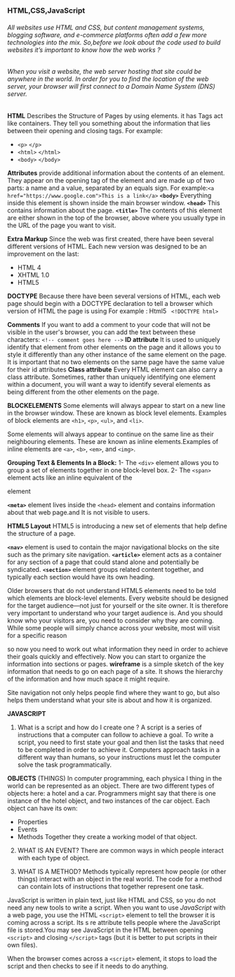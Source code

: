 ### HTML,CSS,JavaScript

###### All websites use HTML and CSS, but content management systems, blogging software, and e-commerce platforms often add a few more technologies into the mix. So,before we look about  the code used to build websites it’s important to know  how the web works ?
###### When you visit a website, the web server hosting that site could be anywhere in the world. In order for you to find the location of the web server, your browser will first connect to a Domain Name System (DNS) server.

**HTML** Describes the Structure of Pages by using elements. it has Tags act like containers. They tell you something about the information that lies between their opening and closing tags. For example: 
* `<p>` `</p>`
* `<html>` `</html>`
* `<body>` `</body>`


**Attributes** provide additional information about the contents of an element. They appear on the opening tag of the element and are made up of two parts: a name and a value, separated by an equals sign. For example:`<a href="https://www.google.com">This is a link</a>`
**`<body>`** Everything inside this element is shown inside the main browser window.
**`<head>`** This contains information about the page.
**`<title>`** The contents of this element are either shown in the top of the browser, above where you usually type in the URL of the page you want to visit.


**Extra Markup**
Since the web was first created, there have been several different versions of HTML. Each new version was designed to be an improvement on the last:
* HTML 4
* XHTML 1.0
* HTML5

**DOCTYPE** Because there have been several versions of HTML, each web page should begin with a DOCTYPE declaration to tell a browser which version of HTML the page is using
For example : Html5 ` <!DOCTYPE html>`

**Comments** If you want to add a comment to your code that will not be visible in the user's browser, you can add the text between these characters: `<!-- comment goes here -->`
**ID attribute** It is used to uniquely identify that element from other elements on the page and it allows you to style it differently than any other instance of the same element on the page. It is important that no two
elements on the same page have the same value for their id attributes
**Class attribute** Every HTML element can also carry a class attribute. Sometimes, rather than uniquely identifying one element within a document, you will want a way to identify several elements
as being different from the other elements on the page.

**BLOCKELEMENTS** Some elements will always appear to start on a new line in the browser window. These are known as block level elements. Examples of block elements are `<h1>`, `<p>`, `<ul>`, and `<li>`.


 Some elements will always appear to continue on the same line as their neighbouring elements. These are known as inline elements.Examples of inline elements are `<a>`, `<b>`, `<em>`, and `<img>`.

**Grouping Text & Elements In a Block:**
1-	The `<div>` element allows you to group a set of elements together in one block-level box.
2-	The `<span>` element acts like an inline equivalent of the <div> element

**`<meta>`** element lives inside the `<head>` element and contains information about that web page.and It is not visible to users.

**HTML5 Layout** HTML5 is introducing a new set of elements that help define the structure of a page.

**`<nav>`** element is used to contain the major navigational blocks on the site such as the primary site navigation.
**`<article>`** element acts as a container for any section of a page that could stand alone and potentially be syndicated.
**`<section>`** element groups related content together, and typically each section would have its own heading.

Older browsers that do not understand HTML5 elements need to be told which elements are block-level elements.
Every website should be designed for the target audience—not just for yourself or the site owner. It is therefore very important to understand who your target audience is. And you should  know who your visitors are, you need to consider why they are coming. While some people will simply chance across your website, most will visit for a specific reason

so now you need to work out what information they need in order to achieve their goals quickly and effectively. Now you can start to organize the information into sections or pages.
**wireframe** is a simple sketch of the key information that needs to go on each page of a site. It shows the hierarchy of the information and how much space it might require.

Site navigation not only helps people find where they want to go, but also
helps them understand what your site is about and how it is organized.


**JAVASCRIPT**

1. What is a script  and how do I create one ?
A script is a series of instructions that a computer can follow to achieve a goal. To write a script, you need to first state your goal and then list the tasks that need to be completed in order to achieve it.
Computers approach tasks in a different way than humans, so your instructions must let the computer solve the task programmatically.

**OBJECTS** (THINGS) In computer programming, each physica l thing in the world can be represented as an object. There are two different types of objects here: a hotel and a car. Programmers might say that there is one instance of the hotel object, and two instances of the car object.
Each object can have its own:
* Properties
* Events
* Methods
Together they create a working model of that object.

2. WHAT IS AN EVENT?
There are common ways in which people interact with each type of object.

3. WHAT IS A METHOD?
Methods typically represent how people (or other things) interact with an object in the real world. The code for a method can contain lots of instructions that together represent one task.

JavaScript is written in plain text, just like HTML and CSS, so you do not need any new tools to write a script. When you want to use *JavaScript* with a web page, you use the HTML `<script>` element to tell the browser it is coming across a script. Its s re attribute tells people where the JavaScript file is stored.You may see JavaScript in the HTML between opening `<script>` and closing `</script>` tags (but it is better to put scripts in their own files).

 When the browser comes across a `<script>` element, it stops to load the script and then checks to see if it needs to do anything.







